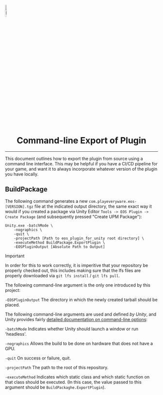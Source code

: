 <a href="http://playeveryware.com"><img src="/com.playeveryware.eos/Documentation~/images/PlayEveryWareLogo.gif" alt="Lobby Screenshot" width="10%"/></a>

# <div align="center">Command-line Export of Plugin</div>
---

This document outlines how to export the plugin from source using a command line interface. This may be helpful if you have a CI/CD pipeline for your game, and want it to always incorporate whatever version of the plugin you have locally.

## BuildPackage

The following command generates a new `com.playeveryware.eos-[VERSION].tgz` file at the indicated output directory, the same exact way it would if you created a package via Unity Editor `Tools -> EOS Plugin -> Create Package` (and subsequently pressed "Create UPM Package"):

```
Unity.exe -batchMode \
    -nographics \
    -quit \
    -projectPath [Path to eos_plugin_for_unity root directory] \
    -executeMethod BuildPackage.ExportPlugin \
    -EOSPluginOutput [Absolute Path to Output]
```

> [!IMPORTANT]
> In order for this to work correctly, it is imperitive that your repository be properly checked out, this includes making sure that the lfs files are properly downloaded via `git lfs install` / `git lfs pull`.

The following command-line argument is the only one introduced by this project:

`-EOSPluginOutput` 
The directory in which the newly created tarball should be placed.

The following command-line arguments are used and defined _by Unity_, and Unity provides fairly [detailed documentation on command-line options](https://docs.unity.com/ugs/en-us/manual/ccd/manual/UnityCCDCLI):

`-batchMode`
Indicates whether Unity should launch a window or run 'headless'.

`-nographics`
Allows the build to be done on hardware that does not have a GPU. 

`-quit` 
On success or failure, quit. 

`-projectPath` 
The path to the root of this repository.

`-executeMethod` 
Indicates which static class and which static function on that class should be executed. (In this case, the value passed to this argument should be `BuildPackaghe.ExportPlugin`).